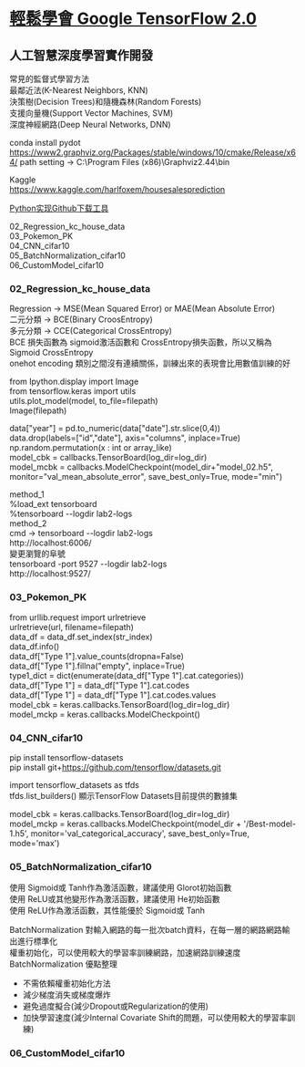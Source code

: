 

# [輕鬆學會 Google TensorFlow 2.0 ](https://github.com/taipeitechmmslab/MMSLAB-TF2)
## 人工智慧深度學習實作開發

常見的監督式學習方法  
最鄰近法(K-Nearest Neighbors, KNN)  
決策樹(Decision Trees)和隨機森林(Random Forests)  
支援向量機(Support Vector Machines, SVM)  
深度神經網路(Deep Neural Networks, DNN)



conda install pydot
https://www2.graphviz.org/Packages/stable/windows/10/cmake/Release/x64/
path setting -> C:\Program Files (x86)\Graphviz2.44\bin



Kaggle  
https://www.kaggle.com/harlfoxem/housesalesprediction


[Python实现Github下载工具](https://blog.csdn.net/sherpahu/article/details/81022575)  

02_Regression_kc_house_data  
03_Pokemon_PK  
04_CNN_cifar10  
05_BatchNormalization_cifar10  
06_CustomModel_cifar10  


### 02_Regression_kc_house_data
Regression -> MSE(Mean Squared Error) or MAE(Mean Absolute Error)  
二元分類 -> BCE(Binary CroosEntropy)  
多元分類 -> CCE(Categorical CrossEntropy)  
BCE 損失函數為 sigmoid激活函數和 CrossEntropy損失函數，所以又稱為 Sigmoid CrossEntropy  
onehot encoding 類別之間沒有連續關係，訓練出來的表現會比用數值訓練的好  

from Ipython.display import Image  
from tensorflow.keras import utils  
utils.plot_model(model, to_file=filepath)  
Image(filepath)  

data["year"] = pd.to_numeric(data["date"].str.slice(0,4))  
data.drop(labels=["id","date"], axis="columns", inplace=True)  
np.random.permutation(x : int or array_like)  
model_cbk = callbacks.TensorBoard(log_dir=log_dir)  
model_mcbk = callbacks.ModelCheckpoint(model_dir+"model_02.h5", monitor="val_mean_absolute_error", save_best_only=True, mode="min")  

method_1  
%load_ext tensorboard  
%tensorboard --logdir lab2-logs  
method_2  
cmd  ->
tensorboard --logdir lab2-logs  
http://localhost:6006/  
變更瀏覽的阜號  
tensorboard -port 9527 --logdir lab2-logs  
http://localhost:9527/  

### 03_Pokemon_PK
from urllib.request import urlretrieve  
urlretrieve(url, filename=filepath)  
data_df = data_df.set_index(str_index)  
data_df.info()  
data_df["Type 1"].value_counts(dropna=False)    
data_df["Type 1"].fillna("empty", inplace=True)  
type1_dict = dict(enumerate(data_df["Type 1"].cat.categories))  
data_df["Type 1"] = data_df["Type 1"].cat.codes  
data_df["Type 1"] = data_df["Type 1"].cat.codes.values  
model_cbk = keras.callbacks.TensorBoard(log_dir=log_dir)  
model_mckp = keras.callbacks.ModelCheckpoint()  

### 04_CNN_cifar10
pip install tensorflow-datasets  
pip install git+https://github.com/tensorflow/datasets.git  

import tensorflow_datasets as tfds  
tfds.list_builders()  顯示TensorFlow Datasets目前提供的數據集  

model_cbk = keras.callbacks.TensorBoard(log_dir=log_dir)  
model_mckp = keras.callbacks.ModelCheckpoint(model_dir + '/Best-model-1.h5', monitor='val_categorical_accuracy', save_best_only=True, mode='max')  
### 05_BatchNormalization_cifar10
使用 Sigmoid或 Tanh作為激活函數，建議使用 Glorot初始函數  
使用 ReLU或其他變形作為激活函數，建議使用 He初始函數  
使用 ReLU作為激活函數，其性能優於 Sigmoid或 Tanh  

BatchNormalization 對輸入網路的每一批次batch資料，在每一層的網路網路輸出進行標準化  
權重初始化，可以使用較大的學習率訓練網路，加速網路訓練速度  
BatchNormalization 優點整理  
* 不需依賴權重初始化方法
* 減少梯度消失或梯度爆炸
* 避免過度擬合(減少Dropout或Regularization的使用)
* 加快學習速度(減少Internal Covariate Shift的問題，可以使用較大的學習率訓練)
### 06_CustomModel_cifar10





